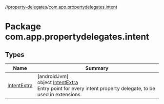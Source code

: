 //[property-delegates](../../index.md)/[com.app.propertydelegates.intent](index.md)

# Package com.app.propertydelegates.intent

## Types

| Name | Summary |
|---|---|
| [IntentExtra](-intent-extra/index.md) | [androidJvm]<br>object [IntentExtra](-intent-extra/index.md)<br>Entry point for every intent property delegate, to be used in extensions. |
